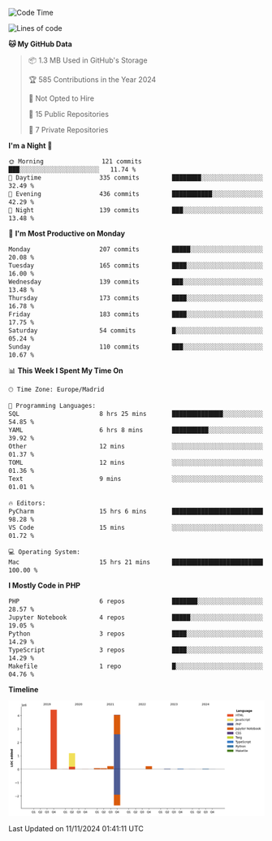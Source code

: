 <!--START_SECTION:waka-->
![Code Time](http://img.shields.io/badge/Code%20Time-458%20hrs%2045%20mins-blue)

![Lines of code](https://img.shields.io/badge/From%20Hello%20World%20I%27ve%20Written-10.4%20million%20lines%20of%20code-blue)

**🐱 My GitHub Data** 

> 📦 1.3 MB Used in GitHub's Storage 
 > 
> 🏆 585 Contributions in the Year 2024
 > 
> 🚫 Not Opted to Hire
 > 
> 📜 15 Public Repositories 
 > 
> 🔑 7 Private Repositories 
 > 
**I'm a Night 🦉** 

```text
🌞 Morning                121 commits         ███░░░░░░░░░░░░░░░░░░░░░░   11.74 % 
🌆 Daytime                335 commits         ████████░░░░░░░░░░░░░░░░░   32.49 % 
🌃 Evening                436 commits         ███████████░░░░░░░░░░░░░░   42.29 % 
🌙 Night                  139 commits         ███░░░░░░░░░░░░░░░░░░░░░░   13.48 % 
```
📅 **I'm Most Productive on Monday** 

```text
Monday                   207 commits         █████░░░░░░░░░░░░░░░░░░░░   20.08 % 
Tuesday                  165 commits         ████░░░░░░░░░░░░░░░░░░░░░   16.00 % 
Wednesday                139 commits         ███░░░░░░░░░░░░░░░░░░░░░░   13.48 % 
Thursday                 173 commits         ████░░░░░░░░░░░░░░░░░░░░░   16.78 % 
Friday                   183 commits         ████░░░░░░░░░░░░░░░░░░░░░   17.75 % 
Saturday                 54 commits          █░░░░░░░░░░░░░░░░░░░░░░░░   05.24 % 
Sunday                   110 commits         ███░░░░░░░░░░░░░░░░░░░░░░   10.67 % 
```


📊 **This Week I Spent My Time On** 

```text
🕑︎ Time Zone: Europe/Madrid

💬 Programming Languages: 
SQL                      8 hrs 25 mins       ██████████████░░░░░░░░░░░   54.85 % 
YAML                     6 hrs 8 mins        ██████████░░░░░░░░░░░░░░░   39.92 % 
Other                    12 mins             ░░░░░░░░░░░░░░░░░░░░░░░░░   01.37 % 
TOML                     12 mins             ░░░░░░░░░░░░░░░░░░░░░░░░░   01.36 % 
Text                     9 mins              ░░░░░░░░░░░░░░░░░░░░░░░░░   01.01 % 

🔥 Editors: 
PyCharm                  15 hrs 6 mins       █████████████████████████   98.28 % 
VS Code                  15 mins             ░░░░░░░░░░░░░░░░░░░░░░░░░   01.72 % 

💻 Operating System: 
Mac                      15 hrs 21 mins      █████████████████████████   100.00 % 
```

**I Mostly Code in PHP** 

```text
PHP                      6 repos             ███████░░░░░░░░░░░░░░░░░░   28.57 % 
Jupyter Notebook         4 repos             █████░░░░░░░░░░░░░░░░░░░░   19.05 % 
Python                   3 repos             ████░░░░░░░░░░░░░░░░░░░░░   14.29 % 
TypeScript               3 repos             ████░░░░░░░░░░░░░░░░░░░░░   14.29 % 
Makefile                 1 repo              █░░░░░░░░░░░░░░░░░░░░░░░░   04.76 % 
```



**Timeline**

![Lines of Code chart](https://raw.githubusercontent.com/danisoronellas/danisoronellas/main/assets/bar_graph.png)


 Last Updated on 11/11/2024 01:41:11 UTC
<!--END_SECTION:waka-->
